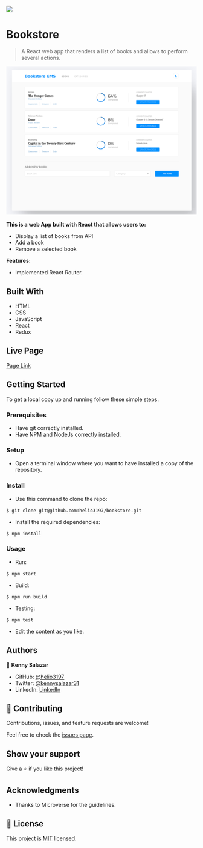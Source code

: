![](https://img.shields.io/badge/Microverse-blueviolet)

# Bookstore

> A React web app that renders a list of books and allows to perform several actions.

![screenshot](./screenshot.png)


**This is a web App built with React that allows users to:**
- Display a list of books from API
- Add a book
- Remove a selected book

**Features:**
- Implemented React Router.


## Built With

- HTML
- CSS
- JavaScript
- React
- Redux

## Live Page

[Page Link](https://helio3197.github.io/bookstore/)


## Getting Started

To get a local copy up and running follow these simple steps.

### Prerequisites

- Have git correctly installed.
- Have NPM and NodeJs correctly installed.

### Setup

- Open a terminal window where you want to have installed a copy of the repository.

### Install

- Use this command to clone the repo:
```
$ git clone git@github.com:helio3197/bookstore.git
```
- Install the required dependencies:
```
$ npm install
```
### Usage

- Run:
```
$ npm start
```
- Build:
```
$ npm run build
```
- Testing:
```
$ npm test
```
- Edit the content as you like.


## Authors

👤 **Kenny Salazar**

- GitHub: [@helio3197](https://github.com/helio3197)
- Twitter: [@kennysalazar31](https://twitter.com/kennysalazar31)
- LinkedIn: [LinkedIn](https://linkedin.com/in/kenny-salazar-1a1687110)


## 🤝 Contributing

Contributions, issues, and feature requests are welcome!

Feel free to check the [issues page](../../issues/).

## Show your support

Give a ⭐️ if you like this project!

## Acknowledgments

- Thanks to Microverse for the guidelines.


## 📝 License

This project is [MIT](./MIT.md) licensed.

